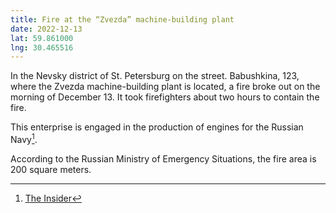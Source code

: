```yaml
---
title: Fire at the “Zvezda” machine-building plant
date: 2022-12-13
lat: 59.861000
lng: 30.465516
---
```


In the Nevsky district of St. Petersburg on the street. Babushkina, 123, where the Zvezda machine-building plant is located, a fire broke out on the morning of December 13. It took firefighters about two hours to contain the fire.

This enterprise is engaged in the production of engines for the Russian Navy[^1].

According to the Russian Ministry of Emergency Situations, the fire area is 200 square meters.

[^1]: [The Insider](https://theins.ru/news/257791)
